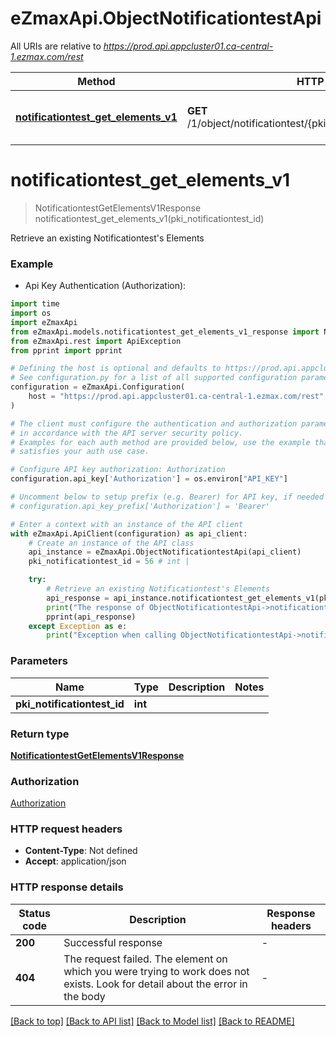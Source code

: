 # eZmaxApi.ObjectNotificationtestApi

All URIs are relative to *https://prod.api.appcluster01.ca-central-1.ezmax.com/rest*

Method | HTTP request | Description
------------- | ------------- | -------------
[**notificationtest_get_elements_v1**](ObjectNotificationtestApi.md#notificationtest_get_elements_v1) | **GET** /1/object/notificationtest/{pkiNotificationtestID}/getElements | Retrieve an existing Notificationtest&#39;s Elements


# **notificationtest_get_elements_v1**
> NotificationtestGetElementsV1Response notificationtest_get_elements_v1(pki_notificationtest_id)

Retrieve an existing Notificationtest's Elements



### Example

* Api Key Authentication (Authorization):

```python
import time
import os
import eZmaxApi
from eZmaxApi.models.notificationtest_get_elements_v1_response import NotificationtestGetElementsV1Response
from eZmaxApi.rest import ApiException
from pprint import pprint

# Defining the host is optional and defaults to https://prod.api.appcluster01.ca-central-1.ezmax.com/rest
# See configuration.py for a list of all supported configuration parameters.
configuration = eZmaxApi.Configuration(
    host = "https://prod.api.appcluster01.ca-central-1.ezmax.com/rest"
)

# The client must configure the authentication and authorization parameters
# in accordance with the API server security policy.
# Examples for each auth method are provided below, use the example that
# satisfies your auth use case.

# Configure API key authorization: Authorization
configuration.api_key['Authorization'] = os.environ["API_KEY"]

# Uncomment below to setup prefix (e.g. Bearer) for API key, if needed
# configuration.api_key_prefix['Authorization'] = 'Bearer'

# Enter a context with an instance of the API client
with eZmaxApi.ApiClient(configuration) as api_client:
    # Create an instance of the API class
    api_instance = eZmaxApi.ObjectNotificationtestApi(api_client)
    pki_notificationtest_id = 56 # int | 

    try:
        # Retrieve an existing Notificationtest's Elements
        api_response = api_instance.notificationtest_get_elements_v1(pki_notificationtest_id)
        print("The response of ObjectNotificationtestApi->notificationtest_get_elements_v1:\n")
        pprint(api_response)
    except Exception as e:
        print("Exception when calling ObjectNotificationtestApi->notificationtest_get_elements_v1: %s\n" % e)
```



### Parameters


Name | Type | Description  | Notes
------------- | ------------- | ------------- | -------------
 **pki_notificationtest_id** | **int**|  | 

### Return type

[**NotificationtestGetElementsV1Response**](NotificationtestGetElementsV1Response.md)

### Authorization

[Authorization](../README.md#Authorization)

### HTTP request headers

 - **Content-Type**: Not defined
 - **Accept**: application/json

### HTTP response details

| Status code | Description | Response headers |
|-------------|-------------|------------------|
**200** | Successful response |  -  |
**404** | The request failed. The element on which you were trying to work does not exists. Look for detail about the error in the body |  -  |

[[Back to top]](#) [[Back to API list]](../README.md#documentation-for-api-endpoints) [[Back to Model list]](../README.md#documentation-for-models) [[Back to README]](../README.md)

